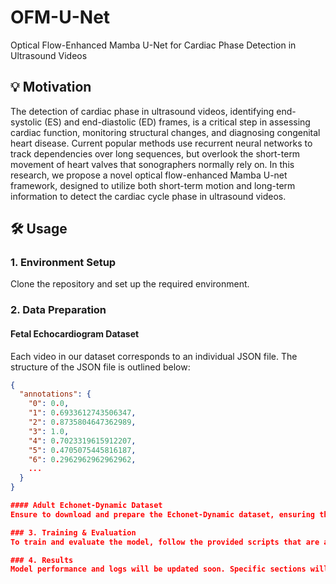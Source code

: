 # OFM-U-Net
Optical Flow-Enhanced Mamba U-Net for Cardiac Phase Detection in Ultrasound Videos

## 💡 Motivation
The detection of cardiac phase in ultrasound videos, identifying end-systolic (ES) and end-diastolic (ED) frames, is a critical step in assessing cardiac function, monitoring structural changes, and diagnosing congenital heart disease.
Current popular methods use recurrent neural networks to track dependencies over long sequences, but overlook the short-term movement of heart valves that sonographers normally rely on.
In this research, we propose a novel optical flow-enhanced Mamba U-net framework, designed to utilize both short-term motion and long-term information to detect the cardiac cycle phase in ultrasound videos.

## 🛠️ Usage

### 1. Environment Setup
Clone the repository and set up the required environment.

### 2. Data Preparation
#### Fetal Echocardiogram Dataset
Each video in our dataset corresponds to an individual JSON file. The structure of the JSON file is outlined below:

```json
{
  "annotations": {
    "0": 0.0,
    "1": 0.6933612743506347,
    "2": 0.8735804647362989,
    "3": 1.0,
    "4": 0.7023319615912207,
    "5": 0.4705075445816187,
    "6": 0.2962962962962962,
    ...
  }
}

#### Adult Echonet-Dynamic Dataset
Ensure to download and prepare the Echonet-Dynamic dataset, ensuring the directory structure matches the specified requirements.

### 3. Training & Evaluation
To train and evaluate the model, follow the provided scripts that are adapted for multiple GPU setups.

### 4. Results
Model performance and logs will be updated soon. Specific sections will detail the outcomes for different datasets.
